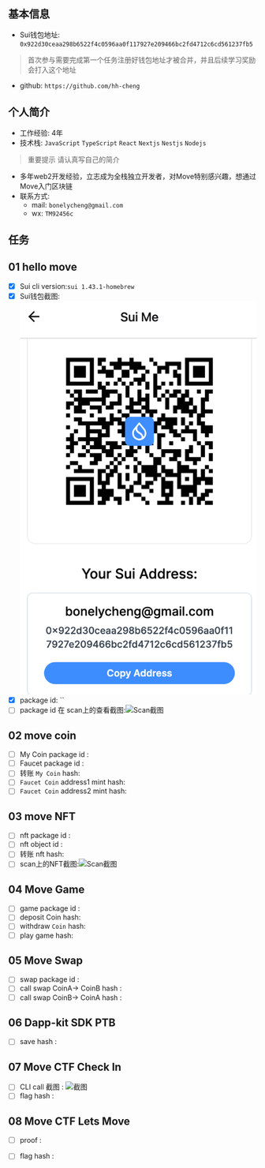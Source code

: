 ## 基本信息
- Sui钱包地址: `0x922d30ceaa298b6522f4c0596aa0f117927e209466bc2fd4712c6cd561237fb5`
> 首次参与需要完成第一个任务注册好钱包地址才被合并，并且后续学习奖励会打入这个地址
- github: `https://github.com/hh-cheng`

## 个人简介
- 工作经验: 4年
- 技术栈: `JavaScript` `TypeScript` `React` `Nextjs` `Nestjs` `Nodejs`
> 重要提示 请认真写自己的简介
- 多年web2开发经验，立志成为全栈独立开发者，对Move特别感兴趣，想通过Move入门区块链
- 联系方式:
  - mail: `bonelycheng@gmail.com` 
  - wx: `TM92456c`

## 任务

##   01 hello move  
- [x] Sui cli version:`sui 1.43.1-homebrew`
- [x] Sui钱包截图: ![Sui钱包截图](./scan/wallet.jpg)
- [x] package id: ``
- [ ] package id 在 scan上的查看截图:![Scan截图](./images/你的图片地址)

##   02 move coin
- [ ] My Coin package id : 
- [ ] Faucet package id : 
- [ ] 转账 `My Coin` hash:
- [ ] `Faucet Coin` address1 mint hash:
- [ ] `Faucet Coin` address2 mint hash:

##   03 move NFT
- [ ] nft package id :
- [ ] nft object id : 
- [ ] 转账 nft  hash:
- [ ] scan上的NFT截图:![Scan截图](./images/你的图片地址)

##   04 Move Game
- [ ] game package id :
- [ ] deposit Coin hash:
- [ ] withdraw `Coin` hash:
- [ ] play game hash:

##   05 Move Swap
- [ ] swap package id :
- [ ] call swap CoinA-> CoinB  hash :
- [ ] call swap CoinB-> CoinA  hash :

##   06 Dapp-kit SDK PTB
- [ ] save hash :

##   07 Move CTF Check In
- [ ] CLI call 截图 : ![截图](./images/你的图片地址)
- [ ] flag hash :

##   08 Move CTF Lets Move
- [ ] proof : 
- [ ] flag hash :

